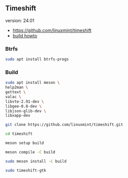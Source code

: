 ## Timeshift

version: 24.01

- https://github.com/linuxmint/timeshift
- [build howto](https://github.com/linuxmint/timeshift/blob/master/docs/development.md)

### Btrfs

```bash
sudo apt install btrfs-progs
```

### Build

```bash
sudo apt install meson \
help2man \
gettext \
valac \
libvte-2.91-dev \
libgee-0.8-dev \
libjson-glib-dev \
libxapp-dev
```

```bash
git clone https://github.com/linuxmint/timeshift.git
```

```bash
cd timeshift
```

```bash
meson setup build
```

```bash
meson compile -C build 
```

```bash
sudo meson install -C build
```

```bash
sudo timeshift-gtk
```
